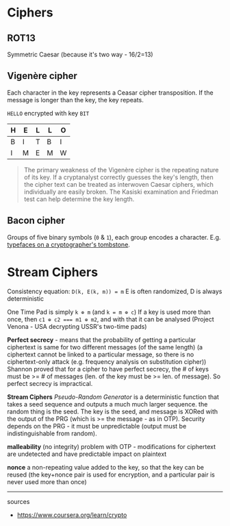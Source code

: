 # Ciphers

## ROT13

Symmetric Caesar (because it's two way - 16/2=13)

## Vigenère cipher

Each character in the key represents a Ceasar cipher transposition. If the message is longer than the key, the key repeats.

`HELLO` encrypted with key `BIT`

H | E | L | L | O
--- | --- | --- | --- | ---
B | I | T | B | I
I | M | E | M | W

> The primary weakness of the Vigenère cipher is the repeating nature of its key. If a cryptanalyst correctly guesses the key's length, then the cipher text can be treated as interwoven Caesar ciphers, which individually are easily broken. The Kasiski examination and Friedman test can help determine the key length.

## Bacon cipher

Groups of five binary symbols (`0` & `1`), each group encodes a character. E.g. [typefaces on a cryptographer's tombstone](https://nakedsecurity.sophos.com/2018/01/22/famous-cryptographers-tombstone-cryptogram-decrypted/).

# Stream Ciphers

Consistency equation: `D(k, E(k, m)) = m`
E is often randomized, D is always deterministic

One Time Pad is simply `k ⊕ m` (and `k = m ⊕ c`)
If a key is used more than once, then `c1 ⊕ c2 === m1 ⊕ m2`, and with that it can be analysed (Project Venona - USA decrypting USSR's two-time pads)

**Perfect secrecy** - means that the probability of getting a particular ciphertext is same for two different messages (of the same length) (a ciphertext cannot be linked to a particular message, so there is no ciphertext-only attack (e.g. frequency analysis on substitution cipher))
Shannon proved that for a cipher to have perfect secrecy, the # of keys must be >= # of messages (len. of the key must be >= len. of message). So perfect secrecy is impractical.

**Stream Ciphers**
*Pseudo-Random Generator* is a deterministic function that takes a seed sequence and outputs a much much larger sequence. the random thing is the seed.
The key is the seed, and message is XORed with the output of the PRG (which is >= the message - as in OTP). Security depends on the PRG - it must be unpredictable (output must be indistinguishable from random).

**malleability** (no integrity)
problem with OTP - modifications for ciphertext are undetected and have predictable impact on plaintext

**nonce**
a non-repeating value added to the key, so that the key can be reused (the key+nonce pair is used for encryption, and a particular pair is never used more than once)


---
sources
- https://www.coursera.org/learn/crypto
